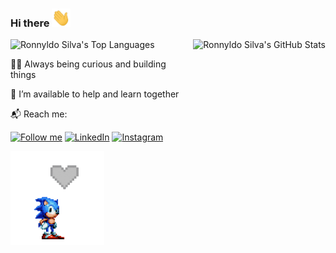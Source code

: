 ### Hi there <img src="https://raw.githubusercontent.com/ABSphreak/ABSphreak/master/gifs/Hi.gif" width="30">  

<img title="Ronnyldo Silva's GitHub Stats" align="right" height=150px src="https://github-readme-stats.vercel.app/api?username=ronnyldosilva&hide=issues&count_private=true&icon_color=871489&title_color=01057d&bg_color=DEG,ffffff,e8ecfd&show_icons=true)"
/>
<img title="Ronnyldo Silva's Top Languages" float="right" heigth=150px src="https://github-readme-stats.vercel.app/api/top-langs/?username=ronnyldosilva&count_private=true&layout=compact&icon_color=871489&title_color=01057d&bg_color=DEG,ffffff,e8ecfd&show_icons=true)"
/>

🕵️‍♀️ Always being curious and building things

👯 I’m available to help and learn together

📬 Reach me:

[<img src="https://img.shields.io/github/followers/beatrizadm?label=follow&style=social" height="22" title="Follow me" />](https://github.com/beatrizadm) 
[<img src="https://img.shields.io/badge/-LinkedIn-blue?style=flat-square&logo=Linkedin&logoColor=white&link=https://www.linkedin.com/in/beatrizadm" height="22" title="LinkedIn" />](https://www.linkedin.com/in/beatrizadm) 
[<img src="https://img.shields.io/badge/-Instagram-purple?style=flat-square&logo=Instagram&logoColor=white&link=https://www.instagram.com/beatrizadm" height="22" title="Instagram" />](https://www.instagram.com/beatrizadm)

<img title="Ronnyldo Silva's Top Languages" align="left" height=150px src="https://github.com/RonnyldoSilva/ronnyldosilva/blob/main/sonic.gif"/>
